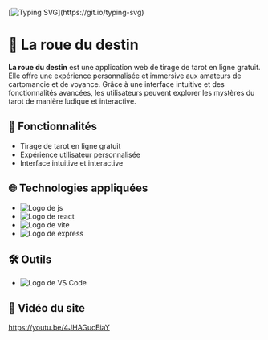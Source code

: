 [![Typing SVG](https://readme-typing-svg.demolab.com/?lines=Bienvenue+!)](https://git.io/typing-svg)

# 🔮 La roue du destin

**La roue du destin** est une application web de tirage de tarot en ligne gratuit. Elle offre une expérience personnalisée et immersive aux amateurs de cartomancie et de voyance. Grâce à une interface intuitive et des fonctionnalités avancées, les utilisateurs peuvent explorer les mystères du tarot de manière ludique et interactive.

## 🚀 Fonctionnalités
- Tirage de tarot en ligne gratuit
- Expérience utilisateur personnalisée
- Interface intuitive et interactive

## 🌐 Technologies appliquées

- ![Logo de js](./public/icons8-javascript-50.png)
- ![Logo de react](./public/icons8-react-js-50.png)
- ![Logo de vite](./public/vite.svg)
- ![Logo de express](./public/icons8-express-js-50.png)


## 🛠️ Outils

- ![Logo de VS Code](./public/icons8-code-studio-visuel-2019-50.png)


## 🎥 Vidéo du site
https://youtu.be/4JHAGucEiaY

